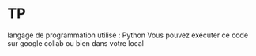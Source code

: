 # TP
langage de programmation utilisé : Python
Vous pouvez exécuter ce code sur google collab ou bien dans votre local

